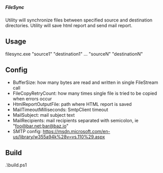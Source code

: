 ##### FileSync

Utility will synchronize files between specified source and destination directories. Utility will save html report and send mail report.

## Usage
filesync.exe "source1" "destination1" ... "sourceN" "destinationN"

## Config
- BufferSize: how many bytes are read and written in single FileStream call
- FileCopyRetryCount: how many times single file is tried to be copied when errors occur
- HtmlReportOutputFile: path where HTML report is saved
- MailTimeoutMilliseconds: SmtpClient timeout
- MailSubject: mail subject text
- MailRecipients: mail recipients separated with semicolon, ie "foo@bar.net;bar@baz.io"
- SMTP config: https://msdn.microsoft.com/en-us/library/w355a94k%28v=vs.110%29.aspx

## Build
.\build.ps1